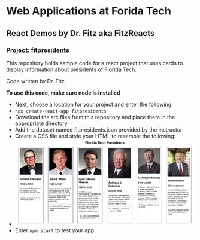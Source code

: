 # Web Applications at Forida Tech
## React Demos by Dr. Fitz aka FitzReacts
### Project: fitpresidents
This repository holds sample code for a react project that uses cards to display information about presidents of Florida Tech.

Code written by Dr. Fitz

**To use this code, make sure node is installed**

* Next, choose a location for your project and enter the following:
* `npx create-react-app fitpresidents`
* Download the src files from this repository and place them in the appropriate directory
* Add the dataset named fitpresidents.json provided by the instructor
* Create a CSS file and style your HTML to resemble the following:
* ![FLorida Tech Presidents](fitpresidents.jpg)
* Enter `npm start` to test your app


